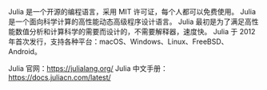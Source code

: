 
Julia 是一个开源的编程语言，采用 MIT 许可证，每个人都可以免费使用。
Julia 是一个面向科学计算的高性能动态高级程序设计语言。
Julia 最初是为了满足高性能数值分析和计算科学的需要而设计的，不需要解释器，速度快。
Julia 于 2012 年首次发行，支持各种平台：macOS、Windows、Linux、FreeBSD、Android。

Julia 官网：https://julialang.org/
Julia 中文手册：https://docs.juliacn.com/latest/
